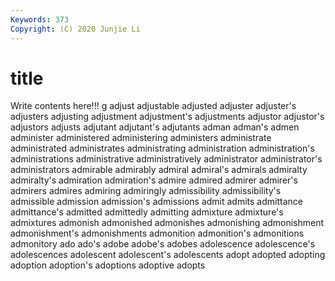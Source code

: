 ```yaml
---
Keywords: 373
Copyright: (C) 2020 Junjie Li
---
```


# title

Write contents here!!!
g 
adjust 
adjustable 
adjusted 
adjuster 
adjuster's 
adjusters 
adjusting 
adjustment
adjustment's 
adjustments 
adjustor 
adjustor's 
adjustors 
adjusts 
adjutant 
adjutant's 
adjutants 
adman
adman's 
admen 
administer 
administered 
administering 
administers 
administrate 
administrated 
administrates 
administrating
administration 
administration's 
administrations 
administrative 
administratively 
administrator 
administrator's 
administrators 
admirable 
admirably
admiral 
admiral's 
admirals 
admiralty 
admiralty's 
admiration 
admiration's 
admire 
admired 
admirer
admirer's 
admirers 
admires 
admiring 
admiringly 
admissibility 
admissibility's 
admissible 
admission 
admission's
admissions 
admit 
admits 
admittance 
admittance's 
admitted 
admittedly 
admitting 
admixture 
admixture's
admixtures 
admonish 
admonished 
admonishes 
admonishing 
admonishment 
admonishment's 
admonishments 
admonition 
admonition's
admonitions 
admonitory 
ado 
ado's 
adobe 
adobe's 
adobes 
adolescence 
adolescence's 
adolescences
adolescent 
adolescent's 
adolescents 
adopt 
adopted 
adopting 
adoption 
adoption's 
adoptions 
adoptive
adopts 
